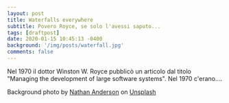 ```yaml
---
layout: post
title: Waterfalls everywhere
subtitle: Povero Royce, se solo l'avessi saputo...
tags: [draftpost]
date: 2020-01-15 10:45:13 -0400
background: '/img/posts/waterfall.jpg'
comments: false
---
```


Nel 1970 il dottor Winston W. Royce pubblicò un articolo dal titolo "Managing the development of large software systems".
Nel 1970 c'erano....



Background photo by [Nathan Anderson](https://unsplash.com/@nathananderson?utm_source=unsplash&utm_medium=referral&utm_content=creditCopyText) on [Unsplash](https://unsplash.com/s/photos/waterfall?utm_source=unsplash&utm_medium=referral&utm_content=creditCopyText)
